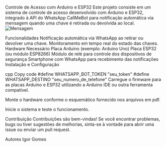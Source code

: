 Controle de Acesso com Arduino e ESP32
Este projeto consiste em um sistema de controle de acesso desenvolvido com Arduino e ESP32, integrado à API do WhatsApp CallMeBot para notificação automática via mensagem quando uma chave é retirada ou devolvida ao local.
![Mensagem](msg.jpg)

Funcionalidades
Notificação automática via WhatsApp ao retirar ou devolver uma chave.
Monitoramento em tempo real do estado das chaves.
Hardware Necessário
Placa Arduino (exemplo: Arduino Uno)
Placa ESP32 (ou módulo ESP8266)
Módulo de relé para controle dos dispositivos de segurança
Smartphone com WhatsApp para recebimento das notificações
Instalação e Configuração

cpp
Copy code
#define WHATSAPP_BOT_TOKEN "seu_token"
#define WHATSAPP_DESTINO "seu_numero_de_telefone"
Carregue o firmware para as placas Arduino e ESP32 utilizando a Arduino IDE ou outra ferramenta compatível.

Monte o hardware conforme o esquemático fornecido nos arquivos em pdf.

Inicie o sistema e teste o funcionamento.

Contribuição
Contribuições são bem-vindas! Se você encontrar problemas, bugs ou tiver sugestões de melhorias, sinta-se à vontade para abrir uma issue ou enviar um pull request.

Autores
Igor Gomes
